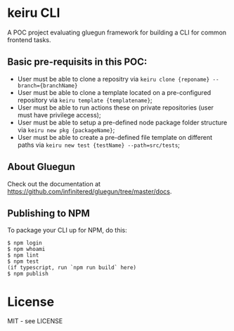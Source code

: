 # keiru CLI

A POC project evaluating gluegun framework for building a CLI for common frontend tasks.

## Basic pre-requisits in this POC:

- User must be able to clone a repositry via `keiru clone {reponame} --branch={branchName}`
- User must be able to clone a template located on a pre-configured repository via `keiru template {templatename}`;
- User must be able to run actions these on private repositories (user must have privilege access);
- User must be able to setup a pre-defined node package folder structure via `keiru new pkg {packageName}`;
- User must be able to create a pre-defined file template on different paths via `keiru new test {testName} --path=src/tests`;

## About Gluegun

Check out the documentation at https://github.com/infinitered/gluegun/tree/master/docs.

## Publishing to NPM

To package your CLI up for NPM, do this:

```shell
$ npm login
$ npm whoami
$ npm lint
$ npm test
(if typescript, run `npm run build` here)
$ npm publish
```

# License

MIT - see LICENSE
